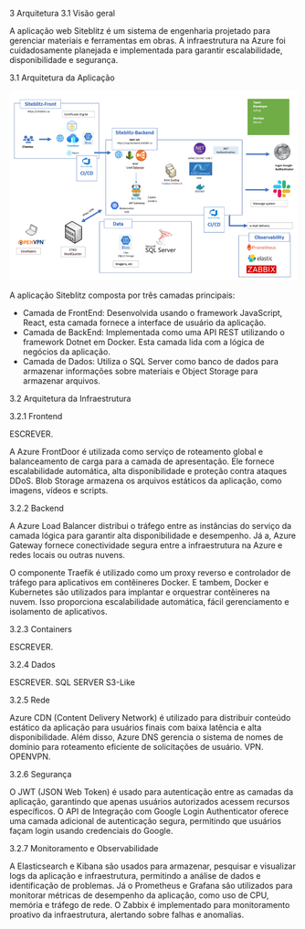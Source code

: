 3	Arquitetura
3.1	Visão geral

A aplicação web Siteblitz é um sistema de engenharia projetado para gerenciar materiais e ferramentas em obras. A infraestrutura na Azure foi cuidadosamente planejada e implementada para garantir escalabilidade, disponibilidade e segurança.



3.1	Arquitetura da Aplicação


![Imagem1-1.png](Imagem1-1.png)
 

A aplicação Siteblitz composta por três camadas principais:


-	Camada de FrontEnd: Desenvolvida usando o framework JavaScript, React, esta camada fornece a interface de usuário da aplicação.
-	Camada de BackEnd: Implementada como uma API REST utilizando o framework Dotnet em Docker. Esta camada lida com a lógica de negócios da aplicação. 
-	Camada de Dados: Utiliza o SQL Server como banco de dados para armazenar informações sobre materiais e Object Storage para armazenar arquivos.


3.2	Arquitetura da Infraestrutura

3.2.1	Frontend

ESCREVER.

A Azure FrontDoor é utilizada como serviço de roteamento global e balanceamento de carga para a camada de apresentação. Ele fornece escalabilidade automática, alta disponibilidade e proteção contra ataques DDoS. Blob Storage armazena os arquivos estáticos da aplicação, como imagens, vídeos e scripts.



3.2.2	Backend

A Azure Load Balancer distribui o tráfego entre as instâncias do serviço da camada lógica para garantir alta disponibilidade e desempenho. Já a, Azure Gateway fornece conectividade segura entre a infraestrutura na Azure e redes locais ou outras nuvens. 

O componente Traefik é utilizado como um proxy reverso e controlador de tráfego para aplicativos em contêineres Docker. E tambem, Docker e Kubernetes são utilizados para implantar e orquestrar contêineres na nuvem. Isso proporciona escalabilidade automática, fácil gerenciamento e isolamento de aplicativos.

3.2.3	Containers

ESCREVER.

3.2.4	Dados

ESCREVER.
SQL SERVER
S3-Like



3.2.5	Rede

Azure CDN (Content Delivery Network) é utilizado para distribuir conteúdo estático da aplicação para usuários finais com baixa latência e alta disponibilidade. Além disso, Azure DNS gerencia o sistema de nomes de domínio para roteamento eficiente de solicitações de usuário.
VPN.
OPENVPN.


3.2.6	Segurança

 O JWT (JSON Web Token) é usado para autenticação entre as camadas da aplicação, garantindo que apenas usuários autorizados acessem recursos específicos. O API de Integração com Google Login Authenticator oferece uma camada adicional de autenticação segura, permitindo que usuários façam login usando credenciais do Google.

3.2.7	Monitoramento e Observabilidade

 A Elasticsearch e Kibana são usados para armazenar, pesquisar e visualizar logs da aplicação e infraestrutura, permitindo a análise de dados e identificação de problemas. Já o Prometheus e Grafana são utilizados para monitorar métricas de desempenho da aplicação, como uso de CPU, memória e tráfego de rede. 
O Zabbix é implementado para monitoramento proativo da infraestrutura, alertando sobre falhas e anomalias.


